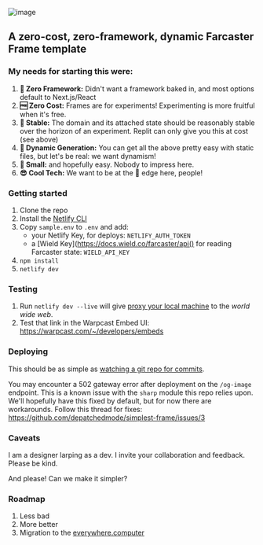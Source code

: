 ![image](https://github.com/depatchedmode/simplest-frame/assets/84613835/3737bb31-1c06-4d8d-abd0-1fdf3e94fc40)
## A zero-cost, zero-framework, dynamic Farcaster Frame template

### My needs for starting this were:
1. **🚱 Zero Framework:** Didn't want a framework baked in, and most options default to Next.js/React
2. **🆓 Zero Cost:** Frames are for experiments! Experimenting is more fruitful when it's free.
3. **🧱 Stable:** The domain and its attached state should be reasonably stable over the horizon of an experiment. Replit can only give you this at cost (see above)
4. **🤸 Dynamic Generation:** You can get all the above pretty easy with static files, but let's be real: we want dynamism!
5. **🤤 Small:** and hopefully easy. Nobody to impress here.
6. **😎 Cool Tech:** We want to be at the 🤬 edge here, people!

### Getting started

1. Clone the repo
2. Install the [Netlify CLI](https://docs.netlify.com/cli/get-started/)
3. Copy `sample.env` to `.env` and add:
   + your Netlify Key, for deploys: `NETLIFY_AUTH_TOKEN`
   + a [Wield Key](https://docs.wield.co/farcaster/api() for reading Farcaster state: `WIELD_API_KEY`
4. `npm install`
5. `netlify dev`

### Testing
1. Run `netlify dev --live` will give [proxy your local machine](https://docs.netlify.com/cli/local-development/#share-a-live-development-server) to the *world* *wide* *web*.
2. Test that link in the Warpcast Embed UI: https://warpcast.com/~/developers/embeds

### Deploying
This should be as simple as [watching a git repo for commits](https://docs.netlify.com/site-deploys/create-deploys/).

You may encounter a 502 gateway error after deployment on the `/og-image` endpoint. This is a known issue with the `sharp` module this repo relies upon. We'll hopefully have this fixed by default, but for now there are workarounds. Follow this thread for fixes:
https://github.com/depatchedmode/simplest-frame/issues/3

### Caveats
I am a designer larping as a dev. I invite your collaboration and feedback. Please be kind.

And please! Can we make it simpler?

### Roadmap
1. Less bad
2. More better
3. Migration to the [everywhere.computer](https://everywhere.computer)
